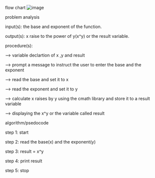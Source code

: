 flow chart
![image](https://github.com/ellay21/Lovelace-Coders/assets/149295529/eaddd5fb-4e7b-4f85-a035-918ec3563eaf)


problem analysis

input(s): the base and exponent of the function.

output(s): x raise to the power of y(x^y) or the result variable.

procedure(s):

--> variable declartion of x ,y and result

--> prompt a message to instruct the user to enter the base and the exponent

--> read the base and set it to x

--> read the exponent and set it to y

--> calculate x raises by y using the cmath library and store it to a result variable

--> displaying the x^y or the variable called result

algorithm/psedocode

step 1: start

step 2: read the base(x) and the exponent(y) 

step 3: result = x^y

step 4: print result

step 5: stop

